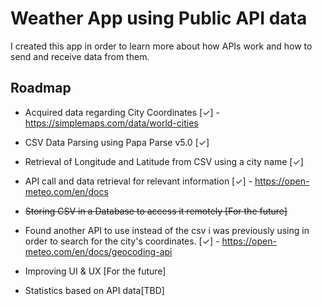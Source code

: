 # Weather App using Public API data

I created this app in order to learn more about how APIs work and how to send and receive data from them.


## Roadmap

- Acquired data regarding City Coordinates [✓] - https://simplemaps.com/data/world-cities

- CSV Data Parsing using Papa Parse v5.0 [✓]

- Retrieval of Longitude and Latitude from CSV using a city name [✓]

- API call and data retrieval for relevant information [✓] - https://open-meteo.com/en/docs

- ~~Storing CSV in a Database to access it remotely [For the future]~~

- Found another API to use instead of the csv i was previously using in order to search for the city's coordinates. [✓] - https://open-meteo.com/en/docs/geocoding-api

- Improving UI & UX [For the future]

- Statistics based on API data[TBD]
